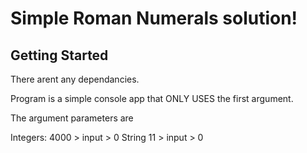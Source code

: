 # Simple Roman Numerals solution!

## Getting Started

There arent any dependancies.

Program is a simple console app that ONLY USES the first argument.

The argument parameters are

Integers: 4000 > input > 0 
String 11 > input > 0


